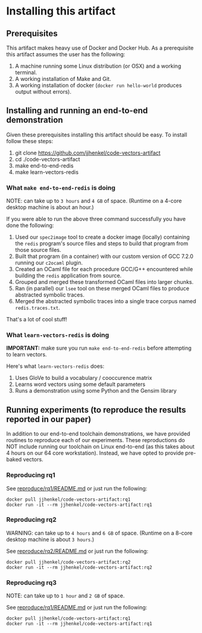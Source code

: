 # Installing this artifact

## Prerequisites

This artifact makes heavy use of Docker and Docker Hub. As a prerequisite this artifact assumes the user has the following:

1. A machine running some Linux distribution (or OSX) and a working terminal. 
2. A working installation of Make and Git.
3. A working installation of docker (`docker run hello-world` produces output without errors).

## Installing and running an end-to-end demonstration

Given these prerequisites installing this artifact should be easy. To install follow these steps:

1. git clone https://github.com/jjhenkel/code-vectors-artifact
2. cd ./code-vectors-artifact
3. make end-to-end-redis
4. make learn-vectors-redis

### What `make end-to-end-redis` is doing

NOTE: can take up to `3 hours` and `4 GB` of space. (Runtime on a 4-core desktop machine is about an hour.)

If you were able to run the above three command successfully you have done the following:

1. Used our `spec2image` tool to create a docker image (locally) containing the `redis` program's source files and steps to build that program from those source files.
2. Built that program (in a container) with our custom version of GCC 7.2.0 running our `c2ocaml` plugin. 
3. Created an OCaml file for each procedure GCC/G++ encountered while building the `redis` application from source.
4. Grouped and merged these transformed OCaml files into larger chunks.
5. Ran (in parallel) our `lsee` tool on these merged OCaml files to produce abstracted symbolic traces.
6. Merged the abstracted symbolic traces into a single trace corpus named `redis.traces.txt`.

That's a lot of cool stuff! 

### What `learn-vectors-redis` is doing

**IMPORTANT:** make sure you run `make end-to-end-redis` before attempting to learn vectors.

Here's what `learn-vectors-redis` does:

1. Uses GloVe to build a vocabulary / cooccurence matrix 
2. Learns word vectors using some default parameters
3. Runs a demonstration using some Python and the Gensim library

## Running experiments (to reproduce the results reported in our paper)

In addition to our end-to-end toolchain demonstrations, we have provided routines to reproduce each of our experiments. These reproductions do NOT include running our toolchain on Linux end-to-end (as this takes about 4 hours on our 64 core workstation). Instead, we have opted to provide pre-baked vectors.

### Reproducing rq1

See [reproduce/rq1/README.md](reproduce/rq1/README.md) or just run the following:

```
docker pull jjhenkel/code-vectors-artifact:rq1
docker run -it --rm jjhenkel/code-vectors-artifact:rq1
```

### Reproducing rq2

WARNING: can take up to `4 hours` and `6 GB` of space. (Runtime on a 8-core desktop machine is about `3 hours`.)

See [reproduce/rq2/README.md](reproduce/rq2/README.md) or just run the following:

```
docker pull jjhenkel/code-vectors-artifact:rq2
docker run -it --rm jjhenkel/code-vectors-artifact:rq2
```

### Reproducing rq3

NOTE: can take up to `1 hour` and `2 GB` of space.

See [reproduce/rq1/README.md](reproduce/rq1/README.md) or just run the following:

```
docker pull jjhenkel/code-vectors-artifact:rq1
docker run -it --rm jjhenkel/code-vectors-artifact:rq1
```

